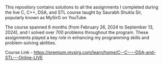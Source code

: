 This repository contains solutions to all the assignments I completed during the live C, C++, DSA, and STL course taught by Saurabh Shukla Sir, popularly known as MySirG on YouTube.

The course spanned 6 months (from February 26, 2024 to September 13, 2024), and I solved over 700 problems throughout the program. These assignments played a key role in enhancing my programming skills and problem-solving abilities.

Course Link - https://premium.mysirg.com/learn/home/C--C----DSA-and-STL---Online-LIVE
